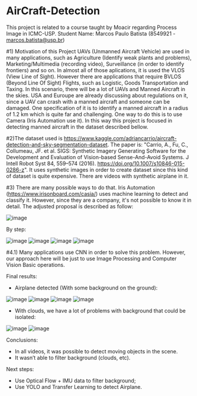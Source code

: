 # AirCraft-Detection
This project is related to a course taught by Moacir regarding Process Image in ICMC-USP.
Student Name: Marcos Paulo Batista (8549921 - marcos.batista@usp.br)

#1) Motivation of this Project
UAVs (Unmanned Aircraft Vehicle) are used in many applications, such as Agriculture (Identify weak plants and problems),
Marketing/Multimedia (recording video), Surveillance (in order to identify frontiers) and so on. In almost all of those aplications,
it is used the VLOS (View Line of Sight). However there are applications that require BVLOS (Beyond Line Of Sight) Flights,
such as Logistic, Goods Transportation and Taxing. In this scenario, there will be a lot of UAVs and Manned Aircraft in the skies.
USA and Euroupe are already discussing about regulations on it, since a UAV can crash with a manned aircraft and someone can be damaged.
One specification of it is to identify a manned aircraft in a radius of 1.2 km which is quite far and challenging. One way to do this is
to use Camera (Iris Automation use it). In this way this project is focused in detecting manned aircraft in the dataset described bellow.

#2)The dataset used is https://www.kaggle.com/adriancarrio/aircraft-detection-and-sky-segmentation-dataset. The paper is:
"Carrio, A., Fu, C., Collumeau, JF. et al. SIGS: Synthetic Imagery Generating Software for the Development and Evaluation 
of Vision-based Sense-And-Avoid Systems. J Intell Robot Syst 84, 559–574 (2016). https://doi.org/10.1007/s10846-015-0286-z".
It uses synthetic images in order to create dataset since this kind of dataset is quite expensive. There are videos with 
synthetic airplane in it.

#3) There are many possible ways to do that. Iris Automation (https://www.irisonboard.com/casia/) uses machine learning to detect and classify
it. However, since they are a company, it's not possible to know it in detail. The adjusted proposal is described as follow: 

![image](https://user-images.githubusercontent.com/85201876/125605439-8d80e70a-d973-4994-ad9d-fd66d8bfd0a3.png)

By step:

![image](https://user-images.githubusercontent.com/85201876/125605600-99868111-c5da-4133-bbbd-960fc03ed10e.png)
![image](https://user-images.githubusercontent.com/85201876/125605624-ea3e0abf-fd74-4c79-8be7-72a2f671d583.png)
![image](https://user-images.githubusercontent.com/85201876/125605652-9f715fc5-e4b0-4d50-bf6e-7ddfbb64327e.png)
![image](https://user-images.githubusercontent.com/85201876/125605689-e9e22191-c435-44ad-aa76-df6deb7ed0d0.png)


#4.1) Many applications use CNN in order to solve this problem. However, our approach here will be just to use Image Processing and Computer Vision Basic operations.

Final results:

- Airplane detected (With some background on the ground):

![image](https://user-images.githubusercontent.com/85201876/125605871-9a41fba6-7df3-43ff-8066-8b0bbbc66745.png)
![image](https://user-images.githubusercontent.com/85201876/125606005-3f81c339-74b3-4250-b8e1-461624cd367c.png)
![image](https://user-images.githubusercontent.com/85201876/125606073-5536d836-0b7b-47cc-96ec-7e336ee68c86.png)
![image](https://user-images.githubusercontent.com/85201876/125606147-316c9cd7-c51f-4b48-9641-21634af2b1be.png)

- With clouds, we have a lot of problems with background that could be isolated:

![image](https://user-images.githubusercontent.com/85201876/125606313-4eedb4d9-5ba3-496b-b0ed-0b60056e44cc.png)
![image](https://user-images.githubusercontent.com/85201876/125606387-4846a6a0-cd93-4052-afc0-4b92b47ff3cd.png)


Conclusions: 
- In all videos, it was possible to detect moving objects in the scene.
- It wasn’t able to filter background (clouds, etc).

Next steps:
- Use Optical Flow + IMU data to filter background;
- Use YOLO and Transfer Learning to detect Airplane.



